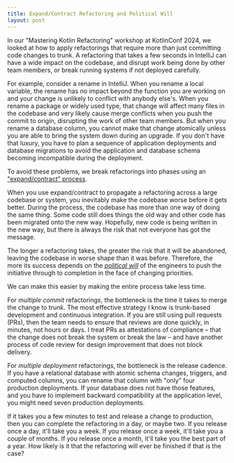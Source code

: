 ```yaml
---
title: Expand/Contract Refactoring and Political Will
layout: post
---
```


In our "Mastering Kotlin Refactoring" workshop at KotlinConf 2024, we looked at how to apply refactorings that require more than just committing code changes to trunk.
A refactoring that takes a few seconds in IntelliJ can have a wide impact on the codebase, and disrupt work being done by other team members, or break running systems if not deployed carefully.

For example, consider a rename in IntelliJ. When you rename a local variable, the rename has no impact beyond the function you are working on and your change is unlikely to conflict with anybody else's. When you rename a package or widely used type, that change will affect many files in the codebase and very likely cause merge conflicts when you push the commit to origin, disrupting the work of other team members. But when you rename a database column, you cannot make that change atomically unless you are able to bring the system down during an upgrade. If you don't have that luxury, you have to plan a sequence of application deployments and database migrations to avoid the application and database schema becoming incompatible during the deployment.

To avoid these problems, we break refactorings into phases using an ["expand/contract" process](2024-06-01-refactoring-beyond-the-commit.md). 

When you use expand/contract to propagate a refactoring across a large codebase or system, you inevitably make the codebase worse before it gets better. 
During the process, the codebase has more than one way of doing the same thing. Some code still does things the old way and other code has been migrated onto the new way. Hopefully, new code is being written in the new way, but there is always the risk that not everyone has got the message.

The longer a refactoring takes, the greater the risk that it will be abandoned, leaving the codebase in worse shape than it was before. 
Therefore, the more its success depends on the _[political will](https://scholarworks.montana.edu/items/6371b0ba-ce5d-4d46-b393-ac4da8ac8d17)_ of the engineers to push the initiative through to completion in the face of changing priorities.

We can make this easier by making the entire process take less time.

For _multiple commit_ refactorings, the bottleneck is the time it takes to merge the change to trunk.
The most effective strategy I know is trunk-based development and continuous integration. 
If you are still using pull requests (PRs), then the team needs to ensure that reviews are done quickly, in minutes, not hours or days. 
I treat PRs as attestations of compliance – that the change does not break the system or break the law – and have another process of code review for design improvement that does not block delivery.

For _multiple deployment_ refactorings, the bottleneck is the release cadence.
If you have a relational database with atomic schema changes, triggers, and computed columns, you can rename that column with "only" four production deployments.
If your database does not have those features, and you have to implement backward compatibility at the application level, you might need seven production deployments.

If it takes you a few minutes to test and release a change to production, then you can complete the refactoring in a day, or maybe two. If you release once a day, it'll take you a week. If you release once a week, it'll take you a couple of months. If you release once a month, it'll take you the best part of a year. How likely is it that the refactoring will ever be finished if that is the case?
